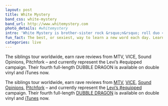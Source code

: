 ```yaml
---
layout: post
title: White Mystery
band_css: white-mystery
band_url: http://www.whitemystery.com
photo_details: #whitemystery
intro: 'White Mystery is brother-sister rock &rsquo;n&rsquo; roll duo <a href="http://en.wikipedia.org/wiki/Miss_Alex_White">Miss Alex White</a> &amp; <a href="http://www.whitemysteryband.com/2014/02/25/francis-scott-key-white-biography/">Francis Scott Key White</a> from Chicago.'
fun_fact: The best, or sexiest, way to learn a new word each day. Learn a new word each day. curated & hand-picked goodness emailed to your inbox daily.
categories: live
---
```


The siblings tour worldwide, earn rave reviews from MTV, VICE, Sound Opinions, Pitchfork &ndash; and currently represent the Levi&rsquo;s #equipped campaign. Their fourth full-length DUBBLE DRAGON is available on double vinyl and iTunes now.

The siblings tour worldwide, earn rave reviews from <a href="http://www.mtv.com/artists/white-mystery/">MTV</a>, <a href="">VICE</a>, <a href="">Sound Opinions</a>, <a href="">Pitchfork</a> &ndash; and currently represent the <a href="http://www.whitemysteryband.com/2014/03/18/levis-equipped-white-mystery/">Levi&rsquo;s #equipped</a> campaign. Their fourth full-length <a href="http://whitemysteryband.storenvy.com/collections/20071-all-products/products/5239060-vinyl-dubble-dragon">DUBBLE DRAGON</a> is available on double vinyl and <a href="https://itunes.apple.com/us/artist/white-mystery/id361115862">iTunes</a> now.
